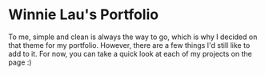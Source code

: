 # Winnie Lau's Portfolio

To me, simple and clean is always the way to go, which is why I decided on that theme for my portfolio. However, there are a few things I'd still like to add to it. For now, you can take a quick look at each of my projects on the page :)
